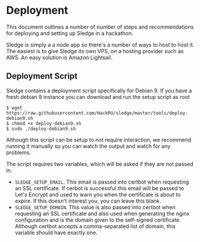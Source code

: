 # Deployment

This document outlines a number of number of steps and recommendations for
deploying and setting up Sledge in a hackathon.

Sledge is simply a a node app so there's a number of ways to host to host it.
The easiest is to give Sledge its own VPS, on a hosting provider such as AWS. An
easy solution is Amazon Lightsail.

## Deployment Script

Sledge contains a deployment script specifically for Debian 9. If you have
a fresh debian 9 instance you can download and run the setup script as root

```
$ wget https://raw.githubusercontent.com/HackRU/sledge/master/tools/deploy-debian9.sh
$ chmod +x deploy-debian9.sh
$ sudo ./deploy-debian9.sh
```

Although this script can be setup to not require interaction, we recommend
running it manually so you can watch the output and watch for any problems.

The script requires two variables, which will be asked if they are not passed
in.

 - `SLEDGE_SETUP_EMAIL`. This email is passed into certbot when requesting an
    SSL certificate. If cerbot is successful this email will be passed to
    Let's Encrypt and used to warn you when the certificate is about to expire.
    If this doesn't interest you, you can leave this blank.
 - `SLEDGE_SETUP_DOMAIN`. This value is also passed into certbot when requesting
    an SSL certificate and also used when generating the nginx configuration and
    is the domain given to the self-signed certificate. Although certbot accepts
    a comma-separated list of domain, this variable should have exactly one.

